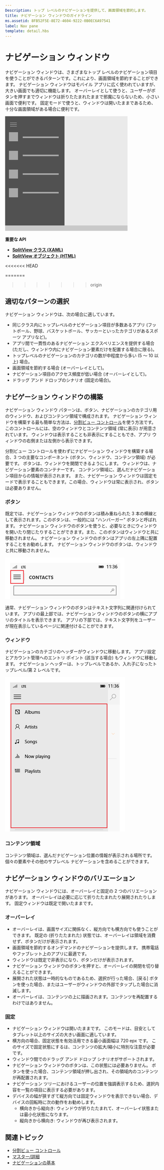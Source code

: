 ```yaml
---
Description: トップ レベルのナビゲーションを提供して、画面領域を節約します。
title: ナビゲーション ウィンドウのガイドライン
ms.assetid: 8FB52F5E-8E72-4604-9222-0B0EC6A97541
label: Nav pane
template: detail.hbs
---
```


ナビゲーション ウィンドウ
=============================================================================================
ナビゲーション ウィンドウは、さまざまなトップ レベルのナビゲーション項目を使うことができるパターンです。これにより、画面領域を節約することができます。 ナビゲーション ウィンドウはモバイル アプリに広く使われていますが、大きい画面でも適切に機能します。 オーバーレイとして使うと、ユーザーがボタンを押すまでウィンドウは折りたたまれたままで邪魔にならないため、小さい画面で便利です。 固定モードで使うと、ウィンドウは開いたままであるため、十分な画面領域がある場合に便利です。

![ナビゲーション ウィンドウの例](images/NAV_PANE_EXAMPLE.png)

<span class="sidebar_heading" style="font-weight: bold;">重要な API</span>

-   [**SplitView クラス (XAML)**](https://msdn.microsoft.com/library/windows/apps/dn864360)
-   [**SplitView オブジェクト (HTML)**](https://msdn.microsoft.com/library/windows/apps/dn919970)

<<<<<<< HEAD

=======

>>>>>>> origin

<span id="Is_this_the_right_pattern_"></span><span id="is_this_the_right_pattern_"></span><span id="IS_THIS_THE_RIGHT_PATTERN_"></span>適切なパターンの選択
-----------------------------------------------------------------------------------------------------------------------------------------------------------------

ナビゲーション ウィンドウは、次の場合に適しています。

-   同じクラス内にトップレベルのナビゲーション項目が多数あるアプリ (フットボール、野球、バスケットボール、サッカーといったカテゴリがあるスポーツ アプリなど)。
-   アプリ間で一貫性のあるナビゲーション エクスペリエンスを提供する場合 (ただし、ウィンドウ内にナビゲーション要素だけを配置する場合に限る)。
-   トップレベルのナビゲーションのカテゴリの数が中程度から多い (5 ～ 10 以上) 場合。
-   画面領域を節約する場合 (オーバーレイとして)。
-   ナビゲーション項目のアクセス頻度が低い場合 (オーバーレイとして)。
-   ドラッグ アンド ドロップのシナリオ (固定の場合)。

<span id="Building_a_nav_pane"></span><span id="building_a_nav_pane"></span><span id="BUILDING_A_NAV_PANE"></span>ナビゲーション ウィンドウの構築
-------------------------------------------------------------------------------------------------------------------------------------

ナビゲーション ウィンドウ パターンは、ボタン、ナビゲーションのカテゴリ用のウィンドウ、およびコンテンツ領域で構成されます。 ナビゲーション ウィンドウを構築する最も簡単な方法は、[分割ビュー コントロール](split-view.md)を使う方法です。このコントロールには、空のウィンドウとコンテンツ領域 (常に表示) が用意されています。 ウィンドウは表示することも非表示にすることもでき、アプリ ウィンドウの右側または左側から表示できます。

分割ビュー コントロールを使わずにナビゲーション ウィンドウを構築する場合、3 つの主要なコンポーネント (ボタン、ウィンドウ、コンテンツ領域) が必要です。 ボタンは、ウィンドウを開閉できるようにします。 ウィンドウは、ナビゲーション要素のコンテナーです。 コンテンツ領域に、選んだナビゲーション項目からの情報が表示されます。 また、ナビゲーション ウィンドウは固定モードで表示することもできます。この場合、ウィンドウは常に表示され、ボタンは必要ありません。

### <span id="Button"></span><span id="button"></span><span id="BUTTON"></span>ボタン

既定では、ナビゲーション ウィンドウのボタンは積み重ねられた 3 本の横線として表示されます。このボタンは、一般的には "ハンバーガー" ボタンと呼ばれます。 ナビゲーション ウィンドウのボタンを使うと、必要なときにウィンドウを開いたり閉じたりすることができます。また、このボタンはウィンドウと共に移動されません。 ナビゲーション ウィンドウのボタンはアプリの左上隅に配置することをお勧めします。 ナビゲーション ウィンドウのボタンは、ウィンドウと共に移動されません。

![ナビゲーション ウィンドウ ボタンの例](images/NAVPANE_BUTTONONLY.png)

通常、ナビゲーション ウィンドウのボタンはテキスト文字列に関連付けられています。 アプリの最上部では、ナビゲーション ウィンドウのボタンの横にアプリのタイトルを表示できます。 アプリの下部では、テキスト文字列をユーザーが現在表示しているページに関連付けることができます。

### <span id="Pane"></span><span id="pane"></span><span id="PANE"></span>ウィンドウ

ナビゲーションのカテゴリのヘッダーがウィンドウに移動します。 アプリ設定とアカウント管理へのエントリ ポイント (該当する場合) もウィンドウに移動します。 ナビゲーション ヘッダーは、トップレベルであるか、入れ子になったトップレベル/第 2 レベルです。

![ナビゲーション ウィンドウ のウィンドウの例](images/NAVPANE_PANE.png)

### <span id="Content_area"></span><span id="content_area"></span><span id="CONTENT_AREA"></span>コンテンツ領域

コンテンツ領域は、選んだナビゲーション位置の情報が表示される場所です。 個々の要素やその他のサブレベル ナビゲーションを含めることができます。

<span id="Nav_pane_variations"></span><span id="nav_pane_variations"></span><span id="NAV_PANE_VARIATIONS"></span>ナビゲーション ウィンドウのバリエーション
-------------------------------------------------------------------------------------------------------------------------------------

ナビゲーション ウィンドウには、オーバーレイと固定の 2 つのバリエーションがあります。 オーバーレイは必要に応じて折りたたまれたり展開されたりします。 固定ウィンドウは既定で開いたままです。

### <span id="Overlay"></span><span id="overlay"></span><span id="OVERLAY"></span>オーバーレイ

-   オーバーレイは、画面サイズに関係なく、縦方向でも横方向でも使うことができます。 既定の (折りたたまれた) 状態では、オーバーレイは領域を消費せず、ボタンだけが表示されます。
-   画面領域を節約するオンデマンドのナビゲーションを提供します。 携帯電話やファブレット上のアプリに最適です。
-   ウィンドウは既定で非表示になり、ボタンだけが表示されます。
-   ナビゲーション ウィンドウのボタンを押すと、オーバーレイの開閉を切り替えることができます。
-   展開された状態は一時的なものであるため、選択が行った場合、[戻る] ボタンを使った場合、またはユーザーがウィンドウの外部でタップした場合に消滅します。
-   オーバーレイは、コンテンツの上に描画されます。コンテンツを再配置するわけではありません。

### <span id="Docked"></span><span id="docked"></span><span id="DOCKED"></span>固定

-   ナビゲーション ウィンドウは開いたままです。 このモードは、目安としてタブレット以上のサイズの大きい画面に適しています。
-   横方向の場合、固定状態を有効活用できる最小画面幅は 720 epx です。 このサイズで固定状態にするは、コンテンツの拡大/縮小に特別な注意が必要です。
-   ウィンドウ間でのドラッグ アンド ドロップ シナリオがサポートされます。
-   ナビゲーション ウィンドウのボタンは、この状態には必要ありません。 ボタンを使った場合、コンテンツ領域が押し出され、その領域内のコンテンツが再配置されます。
-   ナビゲーション ツリーにおけるユーザーの位置を強調表示するため、選択内容を一覧の項目に表示する必要があります。
-   デバイスの幅が狭すぎて縦方向では固定ウィンドウを表示できない場合、デバイスの回転時に次の動作をお勧めします。
    -   横向きから縦向き: ウィンドウが折りたたまれて、オーバーレイ状態または最小化状態になります。
    -   縦向きから横向き: ウィンドウが再び表示されます。

<span id="related_topics"></span>関連トピック
-----------------------------------------------

* [分割ビュー コントロール](split-view.md)
* [マスター/詳細](master-details.md)
* [ナビゲーションの基本](https://msdn.microsoft.com/library/windows/apps/dn958438)
 

 


<!--HONumber=Mar16_HO4-->


